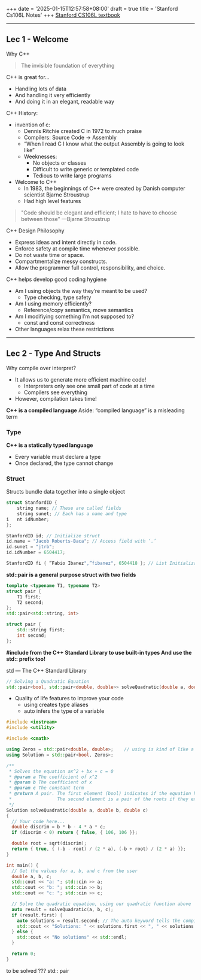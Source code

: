 +++
date = '2025-01-15T12:57:58+08:00'
draft = true
title = 'Stanford Cs106L Notes'
+++
[Stanford CS106L textbook](https://cs106l.github.io/textbook/)

---

## Lec 1 - Welcome
Why C++
> The invisible foundation of everything

C++ is great for…
- Handling lots of data
- And handling it very efficiently
- And doing it in an elegant, readable way


C++ History:
- invention of c:
    - Dennis Ritchie created C in 1972 to much praise
    - Compilers: Source Code → Assembly
    - “When I read C I know what the output Assembly is going to look like”
    - Weeknesses:
        - No objects or classes
        - Difficult to write generic or templated code
        - Tedious to write large programs
- Welcome to C++
    - In 1983, the beginnings of C++ were created by Danish computer scientist Bjarne Stroustrup
    - Had high level features

> "Code should be elegant and efficient; I hate to have to choose between those" —Bjarne Stroustrup

C++ Design Philosophy
- Express ideas and intent directly in code.
- Enforce safety at compile time whenever possible.
- Do not waste time or space.
- Compartmentalize messy constructs.
- Allow the programmer full control, responsibility, and choice.

C++ helps develop good coding hygiene
- Am I using objects the way they’re meant to be used?
    - Type checking, type safety
- Am I using memory efficiently?
    - Reference/copy semantics, move semantics
- Am I modifiying something I’m not supposed to?
    - const and const correctness
- Other languages relax these restrictions

---

## Lec 2 - Type And Structs
Why compile over interpret?
- It allows us to generate more efficient machine code!
    - Interpreters only see one small part of code at a time
    - Compilers see everything
- However, compilation takes time!

**C++ is a compiled language**
 Aside: “compiled language” is a misleading term

### Type
 **C++ is a statically typed language**
 -  Every variable must declare a type
 - Once declared, the type cannot change

### Struct
Structs bundle data together into a single object
```c++
struct StanfordID {
    string name; // These are called fields
    string sunet; // Each has a name and type
i   nt idNumber;
};

StanfordID id; // Initialize struct
id.name = "Jacob Roberts-Baca"; // Access field with ‘.’
id.sunet = "jtrb";
id.idNumber = 6504417;

StanfordID fi { ”Fabio Ibanez",”fibanez", 6504418 }; // List Initialization
```

**std::pair is a general purpose struct with two fields**
```c++
template <typename T1, typename T2>
struct pair {
    T1 first;
    T2 second;
};
std::pair<std::string, int>

struct pair {
    std::string first;
    int second;
};
```

**#include from the C++ Standard Library to use built-in types
And use the std:: prefix too!**

std ― The C++ Standard Library
``` c++
// Solving a Quadratic Equation
std::pair<bool, std::pair<double, double>> solveQuadratic(double a, double b, double c);
```
- Quality of life features to improve your code
    - using creates type aliases
    - auto infers the type of a variable
``` c++
#include <iostream>
#include <utility>

#include <cmath>

using Zeros = std::pair<double, double>;    // using is kind of like a variable for types
using Solution = std::pair<bool, Zeros>; 

/**
 * Solves the equation ax^2 + bx + c = 0
 * @param a The coefficient of x^2
 * @param b The coefficient of x
 * @param c The constant term
 * @return A pair. The first element (bool) indicates if the equation has a solution.
 *                 The second element is a pair of the roots if they exist.
 */
Solution solveQuadratic(double a, double b, double c)
{
  // Your code here...
  double discrim = b * b - 4 * a * c;
  if (discrim < 0) return { false, { 106, 106 }};

  double root = sqrt(discrim);
  return { true, { (-b - root) / (2 * a), (-b + root) / (2 * a) }};
}

int main() {
  // Get the values for a, b, and c from the user
  double a, b, c;
  std::cout << "a: "; std::cin >> a;
  std::cout << "b: "; std::cin >> b;
  std::cout << "c: "; std::cin >> c;

  // Solve the quadratic equation, using our quadratic function above
  auto result = solveQuadratic(a, b, c);
  if (result.first) {
    auto solutions = result.second; // The auto keyword tells the compiler to infer the type
    std::cout << "Solutions: " << solutions.first << ", " << solutions.second << std::endl;
  } else {
    std::cout << "No solutions" << std::endl;
  }

  return 0;
}
```

to be solved ??? std:: pair
